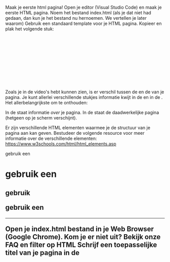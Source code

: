 Maak je eerste html pagina!
Open je editor (Visual Studio Code) en maak je eerste HTML pagina.
Noem het bestand index.html (als je dat niet had gedaan, dan kun je het bestand nu hernoemen. We vertellen je later waarom)
Gebruik een standaard template voor je HTML pagina. Kopieer en plak het volgende stuk:

<code>
<!DOCTYPE html>
<html>
    <head>
        <!-- hier zet je de code in de head tags -->
        <title> Deze titel verschijnt in de tab van je browser </title>
    </head>
    <body>
       <!-- hier zet je de code in de body tags-->
    </body>
</html>
</code>

Zoals je in de video's hebt kunnen zien, is er verschil tussen de<head> en de <body> van je pagina. Je kunt allerlei verschillende stukjes informatie kwijt in de <head> en in de <body>. Het allerbelangrijkste om te onthouden:

In de <head>staat informatie _over_ je pagina. In de <body> staat de daadwerkelijke pagina (hetgeen op je scherm verschijnt).

Er zijn verschillende HTML elementen waarmee je de structuur van je pagina aan kan geven. Bestudeer de volgende resource voor meer informatie over de verschillende elementen: https://www.w3schools.com/html/html_elements.asp

gebruik een <h1>
gebruik een <h2>
gebruik <p>
gebruik een <hr>
Open je index.html bestand in je Web Browser (Google Chrome).
Kom je er niet uit? Bekijk onze FAQ en filter op HTML
Schrijf een toepasselijke titel van je pagina in de <title> tags die in je <head> van je pagina staan.
